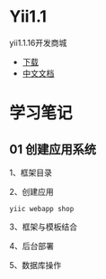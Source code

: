 # Yii1.1
yii1.1.16开发商城

* [下载](http://www.yiiframework.com/download/)
* [中文文档](http://www.yiichina.com/doc)

学习笔记
============================

01 创建应用系统
------------------- 
1、框架目录

2、创建应用

```
yiic webapp shop
```

3、框架与模板结合

4、后台部署

5、数据库操作

